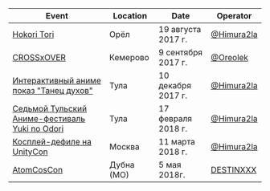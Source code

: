 | Event | Location | Date | Operator |
| ------- | ---- | ---- | ---- |
| [Hokori Tori](https://vk.com/hokori_tori) | Орёл | 19 августа 2017 г. | [@Himura2la](https://github.com/Himura2la) |
| [СROSSxOVER](https://vk.com/crossover_42) | Кемерово | 9 сентября 2017 г. | [@Oreolek](https://github.com/Oreolek) |
| [Интерактивный аниме показ "Танец духов"](https://vk.com/tulaanime11) | Тула | 10 декабря 2017 г. | [@Himura2la](https://github.com/Himura2la) |
| [Седьмой Тульский Аниме-фестиваль Yuki no Odori](https://vk.com/tulaanimefest) | Тула | 17 февраля 2018 г. | [@Himura2la](https://github.com/Himura2la) |
| [Косплей-дефиле на UnityCon](https://vk.com/unityconcosplay) | Москва | 11 марта 2018 г. | [@Himura2la](https://github.com/Himura2la) |
| [AtomCosCon](https://vk.com/cosfest) | Дубна (МО) | 5 мая 2018г. | [DESTINXXX](https://vk.com/destinxxx) |
